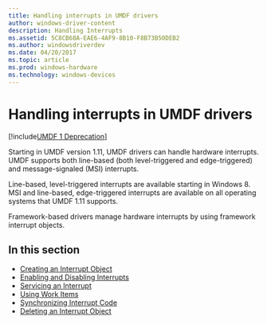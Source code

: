 ```yaml
---
title: Handling interrupts in UMDF drivers
author: windows-driver-content
description: Handling Interrupts
ms.assetid: 5C8CB68A-EAE6-4AF9-8B10-F8B73B50DEB2
ms.author: windowsdriverdev
ms.date: 04/20/2017
ms.topic: article
ms.prod: windows-hardware
ms.technology: windows-devices
---
```


# Handling interrupts in UMDF drivers


[!include[UMDF 1 Deprecation](../umdf-1-deprecation.md)]

Starting in UMDF version 1.11, UMDF drivers can handle hardware interrupts. UMDF supports both line-based (both level-triggered and edge-triggered) and message-signaled (MSI) interrupts.

Line-based, level-triggered interrupts are available starting in Windows 8. MSI and line-based, edge-triggered interrupts are available on all operating systems that UMDF 1.11 supports.

Framework-based drivers manage hardware interrupts by using framework interrupt objects.

## In this section


-   [Creating an Interrupt Object](creating-an-interrupt-object-umdf.md)
-   [Enabling and Disabling Interrupts](enabling-and-disabling-interrupts-umdf.md)
-   [Servicing an Interrupt](servicing-an-interrupt-umdf.md)
-   [Using Work Items](using-workitems.md)
-   [Synchronizing Interrupt Code](synchronizing-interrupt-code-umdf.md)
-   [Deleting an Interrupt Object](deleting-an-interrupt-object.md)

 

 





